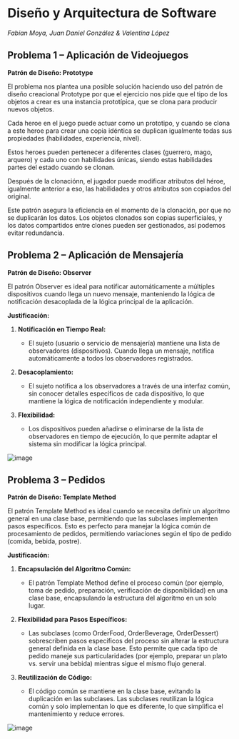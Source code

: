 # **Diseño y Arquitectura de Software**

*Fabian Moya, Juan Daniel González & Valentina López*

## **Problema 1 – Aplicación de Videojuegos**

**Patrón de Diseño: Prototype**

El problema nos plantea una posible solución haciendo uso del patrón de diseño creacional Prototype por que el ejercicio nos pide que el tipo de los objetos a crear es una instancia prototípica, que se clona para producir nuevos objetos.

Cada heroe en el juego puede actuar como un prototipo, y cuando se clona a este heroe para crear una copia idéntica se duplican igualmente todas sus propiedades (habilidades, experiencia, nivel).

Estos heroes pueden pertenecer a diferentes clases (guerrero, mago, arquero) y cada uno con habilidades únicas, siendo estas habilidades partes del estado cuando se clonan.

Después de la clonaciónn, el jugador puede modificar atributos del héroe, igualmente anterior a eso, las habilidades y otros atributos son copiados del original.

Este patrón asegura la eficiencia en el momento de la clonación, por que no se duplicarán los datos. Los objetos clonados son copias superficiales, y los datos compartidos entre clones pueden ser gestionados, así podemos evitar redundancia.

## **Problema 2 – Aplicación de Mensajería**

**Patrón de Diseño: Observer**

El patrón Observer es ideal para notificar automáticamente a múltiples dispositivos cuando llega un nuevo mensaje, manteniendo la lógica de notificación desacoplada de la lógica principal de la aplicación.

**Justificación:**

1. **Notificación en Tiempo Real:**
   - El sujeto (usuario o servicio de mensajería) mantiene una lista de observadores (dispositivos). Cuando llega un mensaje, notifica automáticamente a todos los observadores registrados.

2. **Desacoplamiento:**
   - El sujeto notifica a los observadores a través de una interfaz común, sin conocer detalles específicos de cada dispositivo, lo que mantiene la lógica de notificación independiente y modular.

3. **Flexibilidad:**
   - Los dispositivos pueden añadirse o eliminarse de la lista de observadores en tiempo de ejecución, lo que permite adaptar el sistema sin modificar la lógica principal.


![image](https://github.com/user-attachments/assets/a3ef148b-e5a4-4422-b50f-b97b6c1fe97c)



## **Problema 3 – Pedidos**

**Patrón de Diseño: Template Method**

El patrón Template Method es ideal cuando se necesita definir un algoritmo general en una clase base, permitiendo que las subclases implementen pasos específicos. Esto es perfecto para manejar la lógica común de procesamiento de pedidos, permitiendo variaciones según el tipo de pedido (comida, bebida, postre).

**Justificación:**

1. **Encapsulación del Algoritmo Común:**
   - El patrón Template Method define el proceso común (por ejemplo, toma de pedido, preparación, verificación de disponibilidad) en una clase base, encapsulando la estructura del algoritmo en un solo lugar.

2. **Flexibilidad para Pasos Específicos:**
   - Las subclases (como OrderFood, OrderBeverage, OrderDessert) sobrescriben pasos específicos del proceso sin alterar la estructura general definida en la clase base. Esto permite que cada tipo de pedido maneje sus particularidades (por ejemplo, preparar un plato vs. servir una bebida) mientras sigue el mismo flujo general.

3. **Reutilización de Código:**
   - El código común se mantiene en la clase base, evitando la duplicación en las subclases. Las subclases reutilizan la lógica común y solo implementan lo que es diferente, lo que simplifica el mantenimiento y reduce errores.


![image](https://github.com/user-attachments/assets/50872cbc-cc2a-40cb-bd88-120324bdf89e)


 



